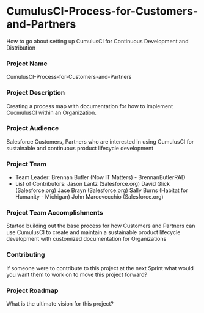 # CumulusCI-Process-for-Customers-and-Partners
How to go about setting up CumulusCI for Continuous Development and Distribution

### Project Name
CumulusCI-Process-for-Customers-and-Partners

### Project Description
Creating a process map with documentation for how to implement CucmulusCI within an Organization.

### Project Audience
Salesforce Customers, Partners who are interested in using CumulusCI for sustainable and continuous product lifecycle development

### Project Team

* Team Leader:
      Brennan Butler (Now IT Matters) - BrennanButlerRAD
* List of Contributors:
      Jason Lantz (Salesforce.org)
      David Glick (Salesforce.org)
      Jace Brayn (Salesforce.org)
      Sally Burns (Habitat for Humanity - Michigan)
      John Marcovecchio (Salesforce.org)

### Project Team Accomplishments
Started building out the base process for how Customers and Partners can use CumulusCI to create and maintain a sustainable product lifecycle development with customized documentation for Organizations 

### Contributing
If someone were to contribute to this project at the next Sprint what would you want them to work on to move this project forward?

### Project Roadmap
What is the ultimate vision for this project?
